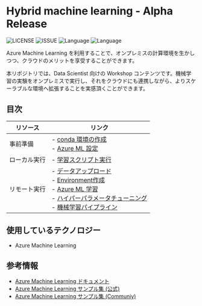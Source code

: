 # Hybrid machine learning - Alpha Release
![LICENSE](https://img.shields.io/github/license/konabuta/azureml-hybrid)
![ISSUE](https://img.shields.io/github/issues/konabuta/azureml-hybrid)
![Language](https://img.shields.io/badge/python-3.6-F9DC3E.svg?logo=python&style=flat)
![Language](https://img.shields.io/badge/Azure%20Machine%20Learning-blue.svg?logo=microsoft-azure&style=flat)

Azure Machine Learning を利用することで、オンプレミスの計算環境を生かしつつ、クラウドのメリットを享受することができます。

本リポジトリでは、Data Scientist 向けの Workshop コンテンツです。機械学習の実験をオンプレミスで実行し、それをクラウドにも連携しながら、よりスケーラブルな環境へ拡張することを実感頂くことができます。

## 目次

| リソース          | リンク                            |
|-----------------|----------------------------------|
| 事前準備        | - [conda 環境の作成](examples/conda-setup.ipynb)<br/>- [Azure ML 設定](examples/azureml-config.ipynb) |
| ローカル実行        | - [学習スクリプト実行](examples/local-pytorch-run.ipynb) |
| リモート実行        | - [データアップロード](examples/1-data_upload.ipynb)<br/>- [Environment作成](examples/2-environment.ipynb)<br/>- [Azure ML 学習](examples/3-aml-run.ipynb)<br/>- [ハイパーパラメータチューニング](examples/4-hyperdrive.ipynb)<br/>- [機械学習パイプライン](examples/5-aml-pipeline.ipynb)|



## 使用しているテクノロジー
- Azure Machine Learning


## 参考情報
- [Azure Machine Learning ドキュメント](https://docs.microsoft.com/ja-JP/azure/machine-learning/)
- [Azure Machine Learning サンプル集 (公式)](https://github.com/Azure/MachineLearningNotebooks)
- [Azure Machine Learning サンプル集 (Communiy)](https://github.com/Azure/azureml-examples)